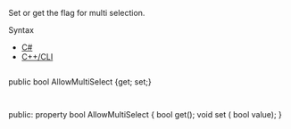 Set or get the flag for multi selection.

Syntax

* [C#](#i-syntax-CS)
* [C++/CLI](#i-syntax-CPP2005)

```
```
public bool AllowMultiSelect {get; set;}
```
```

```
```
public:
property bool AllowMultiSelect {
   bool get();
   void set (    bool value);
}
```
```
